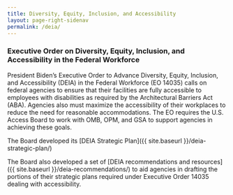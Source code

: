 ```yaml
---
title: Diversity, Equity, Inclusion, and Accessibility
layout: page-right-sidenav
permalink: /deia/
---
```


### Executive Order on Diversity, Equity, Inclusion, and Accessibility in the Federal Workforce
President Biden’s Executive Order to Advance Diversity, Equity, Inclusion, and Accessibility (DEIA) in the Federal Workforce (EO 14035) calls on federal agencies to ensure that their facilities are fully accessible to employees with disabilities as required by the Architectural Barriers Act (ABA).  Agencies also must maximize the accessibility of their workplaces to reduce the need for reasonable accommodations.  The EO requires the U.S. Access Board to work with OMB, OPM, and GSA to support agencies in achieving these goals.

The Board developed its [DEIA Strategic Plan]({{ site.baseurl }}/deia-strategic-plan/)

The Board also developed a set of [DEIA recommendations and resources]({{ site.baseurl }}/deia-recommendations/) to aid agencies in drafting the portions of their strategic plans required under Executive Order 14035 dealing with accessibility.
